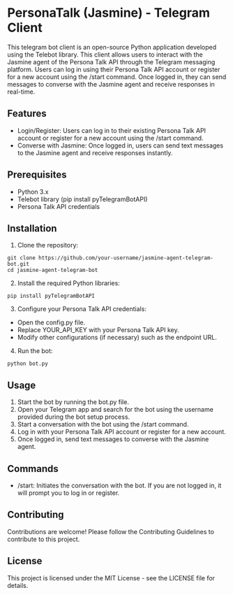 # PersonaTalk (Jasmine) - Telegram Client
This telegram bot client is an open-source Python application developed using the Telebot library. This client allows users to interact with the Jasmine agent of the Persona Talk API through the Telegram messaging platform. Users can log in using their Persona Talk API account or register for a new account using the /start command. Once logged in, they can send messages to converse with the Jasmine agent and receive responses in real-time.

## Features
- Login/Register: Users can log in to their existing Persona Talk API account or register for a new account using the /start command.
- Converse with Jasmine: Once logged in, users can send text messages to the Jasmine agent and receive responses instantly.

## Prerequisites
- Python 3.x
- Telebot library (pip install pyTelegramBotAPI)
- Persona Talk API credentials

## Installation
1. Clone the repository:
```
git clone https://github.com/your-username/jasmine-agent-telegram-bot.git
cd jasmine-agent-telegram-bot
```
2. Install the required Python libraries:
```
pip install pyTelegramBotAPI
```
3. Configure your Persona Talk API credentials:
- Open the config.py file.
- Replace YOUR_API_KEY with your Persona Talk API key.
- Modify other configurations (if necessary) such as the endpoint URL.
4. Run the bot:
```
python bot.py
```
## Usage
1. Start the bot by running the bot.py file.
2. Open your Telegram app and search for the bot using the username provided during the bot setup process.
3. Start a conversation with the bot using the /start command.
4. Log in with your Persona Talk API account or register for a new account.
5. Once logged in, send text messages to converse with the Jasmine agent.
## Commands
- /start: Initiates the conversation with the bot. If you are not logged in, it will prompt you to log in or register.
## Contributing
Contributions are welcome! Please follow the Contributing Guidelines to contribute to this project.

## License
This project is licensed under the MIT License - see the LICENSE file for details.

